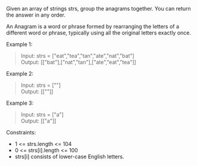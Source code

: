 Given an array of strings strs, group the anagrams together. You can return the answer in any order.

An Anagram is a word or phrase formed by rearranging the letters of a different word or phrase, typically using all the original letters exactly once.

Example 1:
>Input: strs = ["eat","tea","tan","ate","nat","bat"]  
Output: [["bat"],["nat","tan"],["ate","eat","tea"]]

Example 2:
>Input: strs = [""]  
Output: [[""]]

Example 3:
>Input: strs = ["a"]  
Output: [["a"]]
 

Constraints:
- 1 <= strs.length <= 104
- 0 <= strs[i].length <= 100
- strs[i] consists of lower-case English letters.
